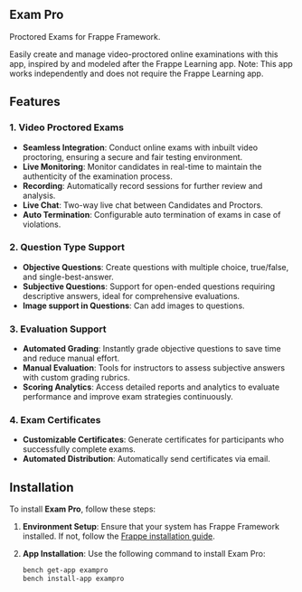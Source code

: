 ## Exam Pro

Proctored Exams for Frappe Framework.

Easily create and manage video-proctored online examinations with this app, inspired by and modeled after the Frappe Learning app. Note: This app works independently and does not require the Frappe Learning app.

## Features

### 1. Video Proctored Exams
- **Seamless Integration**: Conduct online exams with inbuilt video proctoring, ensuring a secure and fair testing environment.
- **Live Monitoring**: Monitor candidates in real-time to maintain the authenticity of the examination process.
- **Recording**: Automatically record sessions for further review and analysis.
- **Live Chat**: Two-way live chat between Candidates and Proctors.
- **Auto Termination**: Configurable auto termination of exams in case of violations.

### 2. Question Type Support
- **Objective Questions**: Create questions with multiple choice, true/false, and single-best-answer.
- **Subjective Questions**: Support for open-ended questions requiring descriptive answers, ideal for comprehensive evaluations.
- **Image support in Questions**: Can add images to questions.

### 3. Evaluation Support
- **Automated Grading**: Instantly grade objective questions to save time and reduce manual effort.
- **Manual Evaluation**: Tools for instructors to assess subjective answers with custom grading rubrics.
- **Scoring Analytics**: Access detailed reports and analytics to evaluate performance and improve exam strategies continuously.

### 4. Exam Certificates
- **Customizable Certificates**: Generate certificates for participants who successfully complete exams.
- **Automated Distribution**: Automatically send certificates via email.

## Installation

To install **Exam Pro**, follow these steps:

1. **Environment Setup**: Ensure that your system has Frappe Framework installed. If not, follow the [Frappe installation guide](https://frappeframework.com/docs/user/en/installation).
   
2. **App Installation**: Use the following command to install Exam Pro:

   ```bash
   bench get-app exampro
   bench install-app exampro
   ```